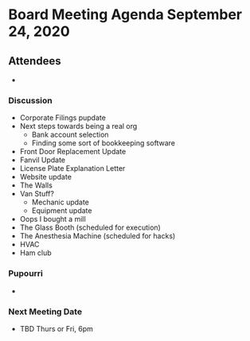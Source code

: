 # Board Meeting Agenda September 24, 2020

## Attendees
- 

### Discussion
- Corporate Filings pupdate
- Next steps towards being a real org
  - Bank account selection
  - Finding some sort of bookkeeping software
- Front Door Replacement Update
- Fanvil Update
- License Plate Explanation Letter
- Website update
- The Walls
- Van Stuff?
  - Mechanic update
  - Equipment update
- Oops I bought a mill
- The Glass Booth (scheduled for execution)
- The Anesthesia Machine (scheduled for hacks)
- HVAC
- Ham club

### Pupourri
- 


### Next Meeting Date
- TBD Thurs or Fri, 6pm

